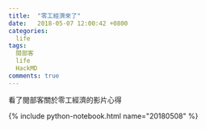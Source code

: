 ```yaml
---
title:  "零工經濟來了"
date:   2018-05-07 12:00:42 +0800
categories: 
  life
tags:
  閱部客
  life
  HackMD
comments: true
---
```




看了閱部客關於零工經濟的影片心得

{% include python-notebook.html name="20180508" %}
